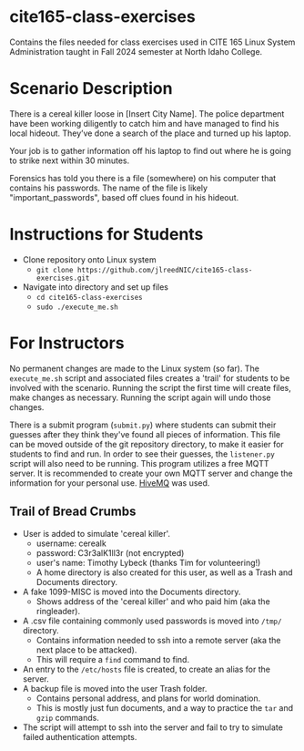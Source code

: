 # cite165-class-exercises
Contains the files needed for class exercises used in CITE 165 Linux System Administration taught in Fall 2024 semester at North Idaho College.

# Scenario Description

There is a cereal killer loose in [Insert City Name]. The police department have been working diligently to catch him and have managed to find his local hideout. They’ve done a search of the place and turned up his laptop.​

Your job is to gather information off his laptop to find out where he is going to strike next within 30 minutes.​

Forensics has told you there is a file (somewhere) on his computer that contains his passwords. The name of the file is likely "important_passwords", based off clues found in his hideout.​

# Instructions for Students

- Clone repository onto Linux system
    - `git clone https://github.com/jlreedNIC/cite165-class-exercises.git`
- Navigate into directory and set up files
    - `cd cite165-class-exercises`
    - `sudo ./execute_me.sh`

# For Instructors

No permanent changes are made to the Linux system (so far). The `execute_me.sh` script and associated files creates a 'trail' for students to be involved with the scenario. Running the script the first time will create files, make changes as necessary. Running the script again will undo those changes.

There is a submit program (`submit.py`) where students can submit their guesses after they think they've found all pieces of information. This file can be moved outside of the git repository directory, to make it easier for students to find and run. In order to see their guesses, the `listener.py` script will also need to be running. This program utilizes a free MQTT server. It is recommended to create your own MQTT server and change the information for your personal use. [HiveMQ](hivemq.com) was used.

## Trail of Bread Crumbs

- User is added to simulate 'cereal killer'.
    - username: cerealk
    - password: C3r3alK1ll3r (not encrypted)
    - user's name: Timothy Lybeck (thanks Tim for volunteering!)
    - A home directory is also created for this user, as well as a Trash and Documents directory.
- A fake 1099-MISC is moved into the Documents directory.
    - Shows address of the 'cereal killer' and who paid him (aka the ringleader).
- A .csv file containing commonly used passwords is moved into `/tmp/` directory.
    - Contains information needed to ssh into a remote server (aka the next place to be attacked).
    - This will require a `find` command to find.
- An entry to the `/etc/hosts` file is created, to create an alias for the server.
- A backup file is moved into the user Trash folder.
    - Contains personal address, and plans for world domination.
    - This is mostly just fun documents, and a way to practice the `tar` and `gzip` commands.
- The script will attempt to ssh into the server and fail to try to simulate failed authentication attempts.
